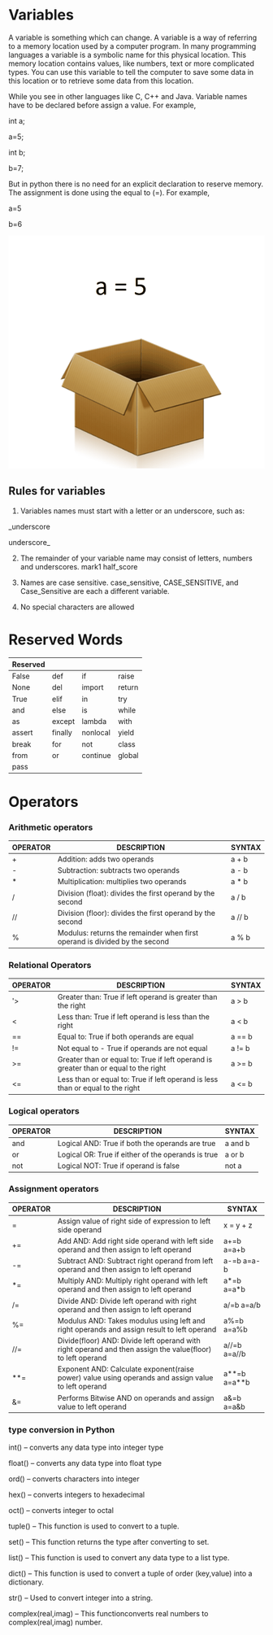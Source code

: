 # Variables

A variable is something which can change. A variable is a way of referring to a memory location used by a computer program. 
In many programming languages a variable is a symbolic name for this physical location. This memory location contains values, like numbers, text or more complicated types. 
You can use this variable to tell the computer to save some data in this location or to retrieve some data from this location.

While you see in other languages like C, C++ and Java. Variable names have to be declared before assign a value. For example,

int a;

a=5;
    
int b;

b=7;

But in python there is no need for an explicit declaration to reserve memory. 
The assignment is done using the equal to (=). For example,

a=5

b=6

![variables](../images/variable.gif)

## Rules for variables
1. Variables names must start with a letter or an underscore, such as:

_underscore

underscore_

2. The remainder of your variable name may consist of letters, numbers and underscores.
mark1
half_score

3. Names are case sensitive.
case_sensitive, CASE_SENSITIVE, and Case_Sensitive are each a different variable.

4. No special characters are allowed

# Reserved Words 
|Reserved ||||
|-----|-----|----|----|
|False | def |if|raise|
|None|del|import|return|
|True|elif|in|try|
|and|else|is|while|
|as	|except	|lambda	|with|
|assert|finally|nonlocal|yield
|break|for|not|class|	
|from|or|continue|global	
|pass

# Operators
### Arithmetic operators
|OPERATOR|DESCRIPTION|SYNTAX|
|--------|-----------|------|
|+	|Addition: adds two operands|	a + b|
|-	|Subtraction: subtracts two operands|	a - b|
|*	|Multiplication: multiplies two operands|	a * b|
|/	|Division (float): divides the first operand by the second|	a / b|
|//	|Division (floor): divides the first operand by the second|	a // b|
|%	|Modulus: returns the remainder when first operand is divided by the second|	a % b|
### Relational Operators
|OPERATOR|	DESCRIPTION|SYNTAX|
|--------|-------------|------|
|'>	|Greater than: True if left operand is greater than the right|	a > b|
|<	|Less than: True if left operand is less than the right|	a < b|
|==	|Equal to: True if both operands are equal|	a == b|
|!=	|Not equal to - True if operands are not equal|	a != b|
|>=	|Greater than or equal to: True if left operand is greater than or equal to the right|	a >= b|
|<=	|Less than or equal to: True if left operand is less than or equal to the right|	a <= b|
### Logical operators
|OPERATOR|	DESCRIPTION|SYNTAX|
|--------|-------------|------|
|and|	Logical AND: True if both the operands are true|	a and b|
|or|	Logical OR: True if either of the operands is true|	a or b|
|not|	Logical NOT: True if operand is false|	not a|
### Assignment operators
|OPERATOR|	DESCRIPTION|SYNTAX|
|--------|-------------|------|
|=|	Assign value of right side of expression to left side operand|	x = y + z|
|+=	|Add AND: Add right side operand with left side operand and then assign to left operand	|a+=b     a=a+b|
|-=	|Subtract AND: Subtract right operand from left operand and then assign to left operand	|a-=b      a=a-b|
|*=	|Multiply AND: Multiply right operand with left operand and then assign to left operand	|a*=b       a=a*b|
|/=	|Divide AND: Divide left operand with right operand and then assign to left operand	|a/=b      a=a/b|
|%=	|Modulus AND: Takes modulus using left and right operands and assign result to left operand	|a%=b   a=a%b|
|//=	|Divide(floor) AND: Divide left operand with right operand and then assign the value(floor) to left operand	|a//=b       a=a//b|
|**=	|Exponent AND: Calculate exponent(raise power) value using operands and assign value to left operand	|a**=b     a=a**b|
|&=	|Performs Bitwise AND on operands and assign value to left operand	|a&=b     a=a&b|
### type conversion in Python
int() – converts any data type into integer type

float() – converts any data type into float type

ord() – converts characters into integer

hex() – converts integers to hexadecimal

oct() – converts integer to octal

tuple() – This function is used to convert to a tuple.

set() – This function returns the type after converting to set.

list() – This function is used to convert any data type to a list type.

dict() – This function is used to convert a tuple of order (key,value) into a dictionary.

str() – Used to convert integer into a string.

complex(real,imag) – This functionconverts real numbers to complex(real,imag) number.
